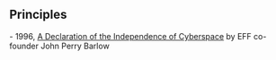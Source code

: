 ## Principles
- 1996, [A Declaration of the Independence of Cyberspace](https://www.eff.org/cyberspace-independence) by EFF co-founder John Perry Barlow

